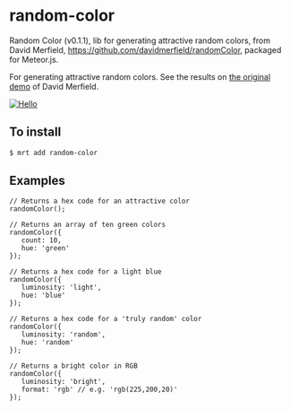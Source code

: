 random-color
======================

Random Color (v0.1.1), lib for generating attractive random colors, from David Merfield, https://github.com/davidmerfield/randomColor, packaged for Meteor.js.

For generating attractive random colors. See the results on [the original demo](http://llllll.li/randomColor/) of David Merfield.

[![Hello](http://llllll.li/randomColor/repobg.png)](http://llllll.li/randomColor)

To install
----------

```sh
$ mrt add random-color
```

Examples
------

```
// Returns a hex code for an attractive color
randomColor();

// Returns an array of ten green colors
randomColor({
   count: 10,
   hue: 'green'
});

// Returns a hex code for a light blue
randomColor({
   luminosity: 'light',
   hue: 'blue'
});

// Returns a hex code for a 'truly random' color
randomColor({
   luminosity: 'random',
   hue: 'random'
});

// Returns a bright color in RGB
randomColor({
   luminosity: 'bright',
   format: 'rgb' // e.g. 'rgb(225,200,20)'
});
```
